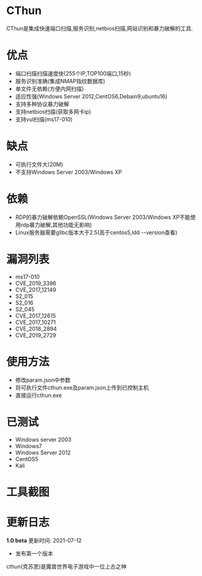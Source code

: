 # CThun
CThun是集成快速端口扫描,服务识别,netbios扫描,网站识别和暴力破解的工具.

# 优点
* 端口扫描扫描速度快(255个IP,TOP100端口,15秒)
* 服务识别准确(集成NMAP指纹数据库)
* 单文件无依赖(方便内网扫描)
* 适应性强(Windows Server 2012,CentOS6,Debain9,ubuntu16)
* 支持多种协议暴力破解
* 支持netbios扫描(获取多网卡ip)
* 支持vul扫描(ms17-010)

# 缺点
* 可执行文件大(20M)
* 不支持Windows Server 2003/Windows XP

# 依赖
* RDP的暴力破解依赖OpenSSL(Windows Server 2003/Windows XP不能使用rdp暴力破解,其他功能无影响)
* Linux服务器需要glibc版本大于2.5(高于centos5,ldd --version查看)

# 漏洞列表
* ms17-010
* CVE_2019_3396
* CVE_2017_12149
* S2_015
* S2_016
* S2_045
* CVE_2017_12615
* CVE_2017_10271
* CVE_2018_2894
* CVE_2019_2729

# 使用方法
* 修改param.json中参数
* 将可执行文件cthun.exe及param.json上传到已控制主机
* 直接运行cthun.exe

# 已测试
* Windows server 2003
* Windows7
* Windows Server 2012
* CentOS5
* Kali

# 工具截图


# 更新日志
**1.0 beta**
更新时间: 2021-07-12
- 发布第一个版本

cthun(克苏恩)是魔兽世界电子游戏中一位上古之神

